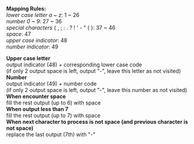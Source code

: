 **Mapping Rules:**  
_lower case letter a ~ z_: 1 ~ 26  
_number 0 ~ 9_: 27 ~ 36  
_special characters_ { , ; : . ? ! ' - " ( }: 37 ~ 46  
_space_: 47  
_upper case indicator_: 48  
_number indicator_: 49  

**Upper case letter**  
output indicator (48) + corresponding lower case code  
(if only 2 output space is left, output "-", leave this letter as not visited)  
**Number**  
output indicator (49) + number code  
(if only 2 output space is left, output "-", leave this number as not visited)  
**When encounter space**  
fill the rest output (up to 6) with space  
**When output less than 7**  
fill the rest output (up to 7) with space  
**When next character to process is not space (and previous character is not space)**  
replace the last output (7th) with "-"   

